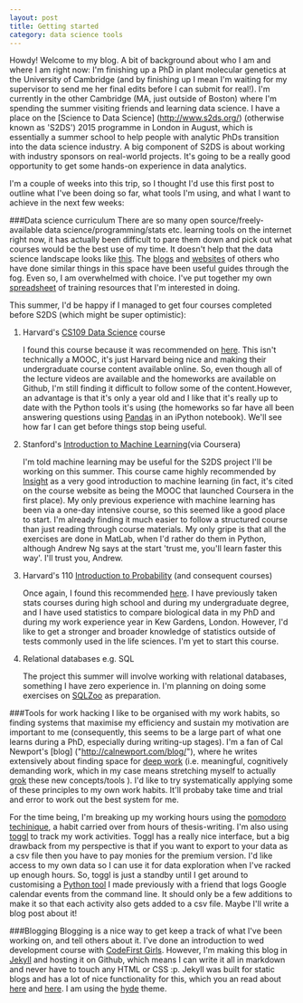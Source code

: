 ```yaml
---
layout: post
title: Getting started
category: data science tools
---
```


Howdy! Welcome to my blog. A bit of background about who I am and where I am right now: I'm finishing up a PhD in plant molecular genetics at the University of Cambridge (and by finishing up I mean I'm waiting for my supervisor to send me her final edits before I can submit for real!). I'm currently in the other Cambridge (MA, just outside of Boston) where I'm spending the summer visiting friends and learning data science. I have a place on the [Science to Data Science] (http://www.s2ds.org/) (otherwise known as 'S2DS') 2015 programme in London in August, which is essentially a summer school to help people with analytic PhDs transition into the data science industry. A big component of S2DS is about working with industry sponsors on real-world projects. It's going to be a really good opportunity to get some hands-on experience in data analytics.  

I'm a couple of weeks into this trip, so I thought I'd use this first post to outline what I've been doing so far, what tools I'm using, and what I want to achieve in the next few weeks: 

###Data science curriculum
There are so many open source/freely-available data science/programming/stats etc. learning tools on the internet right now, it has actually been difficult to pare them down and pick out what courses would be the best use of my time. It doesn't help that the data science landscape looks like [this](http://nirvacana.com/thoughts/wp-content/uploads/2013/07/RoadToDataScientist1.png). The [blogs](https://datascientistjourney.wordpress.com/category/data-science/) and [websites](http://datasciencemasters.org/) of others who have done similar things in this space have been useful guides through the fog. Even so, I am overwhelmed with choice. I've put together my own [spreadsheet](https://docs.google.com/spreadsheets/d/1IDNSt0ckSuv5Sw67cw17fJDuOELGa-pjCSR2vuWK8OA/edit?usp=sharing) of training resources that I'm interested in doing. 

This summer, I'd be happy if I managed to get four courses completed before S2DS (which might be super optimistic):

1. Harvard's [CS109 Data Science](http://cs109.github.io/2014/) course 

    I found this course because it was recommended on [here](https://datascientistjourney.wordpress.com/2014/11/23/revised-plan-6-months-to-becoming-a-data-scientist/). This isn't technically a MOOC, it's just Harvard being nice and making their undergraduate course content available online. So, even though all of the lecture videos are available and the homeworks are available on Github, I'm still finding it difficult to follow some of the content.However, an advantage is that it's only a year old and I like that it's really up to date with the Python tools it's using (the homeworks so far have all been answering questions using [Pandas](http://pandas.pydata.org/) in an iPython notebook). We'll see how far I can get before things stop being useful.
 
2. Stanford's [Introduction to Machine Learning](https://www.coursera.org/course/ml)(via Coursera)
 
    I'm told machine learning may be useful for the S2DS project I'll be working on this summer. This course came highly recommended by [Insight](http://insightdatascience.com/blog/preparing_for_insight.html) as a very good introduction to machine learning (in fact, it's cited on the course website as being the MOOC that launched Coursera in the first place). My only previous experience with machine learning has been via a one-day intensive course, so this seemed like a good place to start. I'm already finding it much easier to follow a structured course than just reading through course materials. My only gripe is that all the exercises are done in MatLab, when I'd rather do them in Python, although Andrew Ng says at the start 'trust me, you'll learn faster this way'. I'll trust you, Andrew.

3. Harvard's 110 [Introduction to Probability](http://isites.harvard.edu/icb/icb.do?keyword=k104821&pageid=icb.page676263) (and consequent courses)

    Once again, I found this recommended [here](https://datascientistjourney.wordpress.com/2014/11/23/revised-plan-6-months-to-becoming-a-data-scientist/). I have previously taken stats courses during high school and during my undergraduate degree, and I have used statistics to compare biological data in my PhD and during my work experience year in Kew Gardens, London. However, I'd like to get a stronger and broader knowledge of statistics outside of tests commonly used in the life sciences. I'm yet to start this course.

4. Relational databases e.g. SQL

    The project this summer will involve working with relational databases, something I have zero experience in. I'm planning on doing some exercises on [SQLZoo](http://sqlzoo.net/w/index.php?title=SQL_Tutorial&redirect=no) as preparation.

###Tools for work hacking
I like to be organised with my work habits, so finding systems that maximise my efficiency and sustain my motivation are important to me (consequently, this seems to be a large part of what one learns during a PhD, especially during writing-up stages). I'm a fan of Cal Newport's [blog] ("http://calnewport.com/blog/"), where he writes extensively about finding space for [deep work](http://calnewport.com/blog/2012/11/21/knowledge-workers-are-bad-at-working-and-heres-what-to-do-about-it/) (i.e. meaningful, cognitively demanding work, which in my case means stretching myself to actually [grok](https://en.wikipedia.org/wiki/Grok) these new concepts/tools ). I'd like to try systematically applying some of these principles to my own work habits. It'll probaby take time and trial and error to work out the best system for me.

For the time being, I'm breaking up my working hours using the [pomodoro techinique](http://pomodorotechnique.com/), a habit carried over from hours of thesis-writing. I'm also using [toggl](www.toggl.com) to track my work activities. Toggl has a really nice interface, but a big drawback from my perspective is that if you want to export to your data as a csv file then you have to pay monies for the premium version. I'd like access to my own data so I can use it for data exploration when I've racked up enough hours. So, toggl is just a standby until I get around to customising a [Python tool](https://github.com/linbug/Glock) I made previously with a friend that logs Google calendar events from the command line. It should only be a few additions to make it so that each activity also gets added to a csv file. Maybe I'll write a blog post about it!

###Blogging
Blogging is a nice way to get keep a track of what I've been working on, and tell others about it. I've done an introduction to wed development course with [CodeFirst Girls](http://www.codefirstgirls.org.uk/). However, I'm making this blog in [Jekyll](http://jekyllrb.com/) and hosting it on Github, which means I can write it all in markdown and never have to touch any HTML or CSS :p. Jekyll was built for static blogs and has a lot of nice functionality for this, which you an read about [here](http://www.smashingmagazine.com/2014/08/01/build-blog-jekyll-github-pages/ ) and  [here](http://jekyllbootstrap.com/lessons/jekyll-introduction.html). I am using the [hyde](http://hyde.getpoole.com/) theme.
